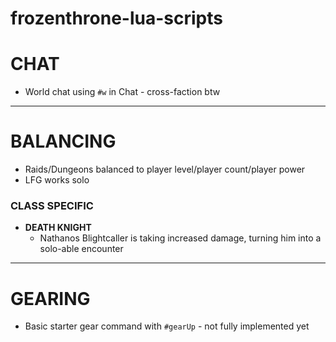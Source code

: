 # frozenthrone-lua-scripts





# CHAT
- World chat using `#w` in Chat - cross-faction btw
---
# BALANCING
- Raids/Dungeons balanced to player level/player count/player power
- LFG works solo

### CLASS SPECIFIC
- **DEATH KNIGHT**
    - Nathanos Blightcaller is taking increased damage, turning him into a solo-able encounter

---
# GEARING
- Basic starter gear command with `#gearUp` - not fully implemented yet
